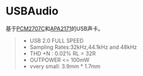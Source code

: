 ﻿# USBAudio
 基于[PCM2707C](http://www.ti.com.cn/product/cn/PCM2707C?keyMatch=PCM2707C&tisearch=Search-CN-Everything)和[APA2171](http://www.anpec.com.tw/searchProducts.aspx?lang=en&act=all_search&keyword=APA2171)的USB声卡。
 
 > * USB 2.0 FULL SPEED
 > * Sampling Rates:32kHz,44.1kHz and 48kHz
 > * THD +N : 0.02% RL = 32R
 > * OUTPOWER <= 100mW
 > * vvery small: 3.9mm * 1.7mm
